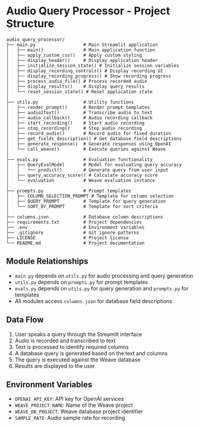 # Audio Query Processor - Project Structure

```
audio_query_processor/
├── main.py                  # Main Streamlit application
│   ├── main()               # Main application function
│   ├── apply_custom_css()   # Apply custom styling
│   ├── display_header()     # Display application header
│   ├── initialize_session_state() # Initialize session variables
│   ├── display_recording_controls() # Display recording UI
│   ├── display_recording_progress() # Show recording progress
│   ├── process_audio_file() # Process recorded audio
│   ├── display_results()    # Display query results
│   └── reset_session_state() # Reset application state
│
├── utils.py                 # Utility functions
│   ├── render_prompt()      # Render prompt templates
│   ├── audio2text()         # Transcribe audio to text
│   ├── audio_callback()     # Audio recording callback
│   ├── start_recording()    # Start audio recording
│   ├── stop_recording()     # Stop audio recording
│   ├── record_audio()       # Record audio for fixed duration
│   ├── get_fields_description() # Get database field descriptions
│   ├── generate_response()  # Generate responses using OpenAI
│   └── call_weave()         # Execute queries against Weave
│
├── evals.py                 # Evaluation functionality
│   ├── QueryEvalModel       # Model for evaluating query accuracy
│   │   └── predict()        # Generate query from user input
│   ├── query_accuracy_score() # Calculate accuracy score
│   └── evaluation           # Weave evaluation instance
│
├── prompts.py               # Prompt templates
│   ├── COLUMN_SELECTION_PROMPT # Template for column selection
│   ├── QUERY_PROMPT         # Template for query generation
│   └── SORT_BY_PROMPT       # Template for sort criteria
│
├── columns.json             # Database column descriptions
├── requirements.txt         # Project dependencies
├── .env                     # Environment variables
├── .gitignore               # Git ignore patterns
├── LICENSE                  # Project license
└── README.md                # Project documentation
```

## Module Relationships

- `main.py` depends on `utils.py` for audio processing and query generation
- `utils.py` depends on `prompts.py` for prompt templates
- `evals.py` depends on `utils.py` for query generation and `prompts.py` for templates
- All modules access `columns.json` for database field descriptions

## Data Flow

1. User speaks a query through the Streamlit interface
2. Audio is recorded and transcribed to text
3. Text is processed to identify required columns
4. A database query is generated based on the text and columns
5. The query is executed against the Weave database
6. Results are displayed to the user

## Environment Variables

- `OPENAI_API_KEY`: API key for OpenAI services
- `WEAVE_PROJECT_NAME`: Name of the Weave project
- `WEAVE_DB_PROJECT`: Weave database project identifier
- `SAMPLE_RATE`: Audio sample rate for recording 
